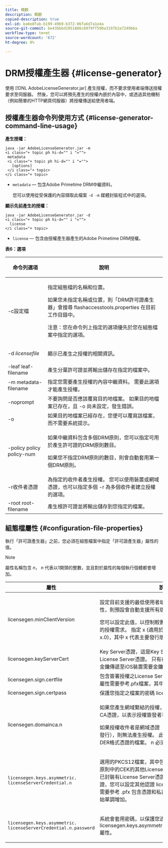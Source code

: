 ```yaml
---
title: 概觀
description: 概觀
copied-description: true
exl-id: ba6e8fab-b199-4969-b372-06fa6d7a1e4a
source-git-commit: be43bbbd1051886c8979ff590a3197b2a7249b6a
workflow-type: tm+mt
source-wordcount: '672'
ht-degree: 0%

---
```


# DRM授權產生器 {#license-generator}

使用 [!DNL AdobeLicenseGenerator.jar] 產生授權，而不要求使用者端傳送授權要求至伺服器。 然後，您可以將預先產生的授權內嵌於內容中，或透過其他機制（例如簡單的HTTP網頁伺服器）將授權傳送給使用者端。

## 授權產生器命令列使用方式 {#license-generator-command-line-usage}

**產生授權：**

```
java -jar AdobeLicenseGenerator.jar -m 
<i class="+ topic ph hi-d="" i "="">
 metadata 
 <i class="+ topic ph hi-d="" i "="">
   [options]
 </i class="+ topic>
</i class="+ topic>
```

* `metadata`  — 包含Adobe Primetime DRM中繼資料。

   您可以使用從受保護的內容擷取此檔案 `-d -m` 媒體封裝程式中的選項。

**顯示先前產生的授權：**

```
java -jar AdobeLicenseGenerator.jar -d 
<i class="+ topic ph hi-d="" i "="">
  license
</i class="+ topic>
```

* `license`  — 包含由授權產生器產生的Adobe Primetime DRM授權。

**表6：選項**

<table frame="all" colsep="1" rowsep="1" class="+ topic/table adobe-d/table " id="table_skr_vry_n4">  
 <thead class="- topic/thead "> 
  <tr rowsep="1" class="- topic/row "> 
   <th colname="1" class="- topic/entry entry"> <p class="- topic/p ">命令列選項 </p> </th> 
   <th colname="2" class="- topic/entry entry"> <p class="- topic/p ">說明 </p> </th> 
  </tr> 
 </thead>
 <tbody class="- topic/tbody "> 
  <tr rowsep="1" class="- topic/row "> 
   <td colname="1" class="- topic/entry "><span class="+ topic/ph pr-d/codeph codeph">-c設定檔</span> </td> 
   <td colname="2" class="- topic/entry "> <p class="- topic/p ">指定組態檔的名稱和位置。 </p> <p class="- topic/p ">如果您未指定名稱或位置，則「DRM許可證產生器」會搜尋 <span class="filepath"> flashaccesstools.properties</span> 在目前工作目錄中。 </p> <p>注意：您在命令列上指定的選項優先於您在組態檔案中指定的選項。 </p> </td> 
  </tr> 
  <tr rowsep="1" class="- topic/row "> 
   <td colname="1" class="- topic/entry "> <p class="- topic/p ">-d <i class="+ topic/ph hi-d/i "><span class="+ topic/ph pr-d/codeph codeph"> licensefile</span></i> </p> </td> 
   <td colname="2" class="- topic/entry "> 顯示已產生之授權的相關資訊。 </td> 
  </tr> 
  <tr rowsep="1" class="- topic/row "> 
   <td colname="1" class="- topic/entry "><span class="+ topic/ph pr-d/codeph codeph">-leaf leaf-filename</span> </td> 
   <td colname="2" class="- topic/entry "> 產生分葉許可證並將輸出儲存在指定的檔案中。 </td> 
  </tr> 
  <tr rowsep="1" class="- topic/row "> 
   <td colname="1" class="- topic/entry "><span class="+ topic/ph pr-d/codeph codeph">-m metadata-filename</span> </td> 
   <td colname="2" class="- topic/entry "> 指定您需要產生授權的內容中繼資料。 需要此選項才能產生授權。 </td> 
  </tr> 
  <tr rowsep="1" class="- topic/row "> 
   <td colname="1" class="- topic/entry "><span class="codeph"> -noprompt</span> </td> 
   <td colname="2" class="- topic/entry ">不要詢問是否應該覆寫目的地檔案。 如果目的地檔案已存在，且 <span class="codeph"> -o</span> 尚未設定，發生錯誤。 </td> 
  </tr> 
  <tr rowsep="1" class="- topic/row "> 
   <td colname="1" class="- topic/entry "><span class="codeph"> -o</span> </td> 
   <td colname="2" class="- topic/entry "> 如果目的地檔案已經存在，您便可以覆寫該檔案，而不需要系統提示。 </td> 
  </tr> 
  <tr rowsep="1" class="- topic/row "> 
   <td colname="1" class="- topic/entry "><span class="+ topic/ph pr-d/codeph codeph">-policy policy policy-num</span> </td> 
   <td colname="2" class="- topic/entry "> <p>如果中繼資料包含多個DRM原則，您可以指定可用於產生許可證的DRM原則數目。 </p> <p>如果您不指定DRM原則的數目，則會自動套用第一個DRM原則。 </p> </td> 
  </tr> 
  <tr rowsep="1" class="- topic/row "> 
   <td colname="1" class="- topic/entry "><span class="+ topic/ph pr-d/codeph codeph">-r收件者憑證</span> </td> 
   <td colname="2" class="- topic/entry ">為指定的收件者產生授權。 您可以使用裝置或網域憑證，也可以指定多個 <span class="+ topic/ph pr-d/codeph codeph"> -r </span>為多個收件者建立授權的選項。 </td> 
  </tr> 
  <tr rowsep="0" class="- topic/row "> 
   <td colname="1" class="- topic/entry "><span class="+ topic/ph pr-d/codeph codeph">-root root-filename</span> </td> 
   <td colname="2" class="- topic/entry "> 產生根許可證並將輸出儲存到您指定的檔案。 </td> 
  </tr> 
 </tbody> 
</table>

## 組態檔屬性 {#configuration-file-properties}

執行「許可證產生器」之前，您必須在組態檔案中指定「許可證產生器」屬性的值。

>[!NOTE]
>
>屬性名稱包含 *n*， *n* 代表以1開頭的整數，並且對於屬性的每個執行個體都會增加。

<table frame="all" colsep="1" rowsep="1" class="+ topic/table adobe-d/table " id="table_qk1_rry_n4"> 
 <thead class="- topic/thead "> 
  <tr rowsep="1" class="- topic/row "> 
   <th colname="1" class="- topic/entry entry"> 屬性 </th> 
   <th colname="2" class="- topic/entry entry"> 說明 </th> 
  </tr> 
 </thead>
 <tbody class="- topic/tbody "> 
  <tr rowsep="1" class="- topic/row "> 
   <td colname="1" class="- topic/entry "><span class="+ topic/ph pr-d/codeph codeph"> licensegen.minClientVersion</span> </td> 
   <td colname="2" class="- topic/entry "> <p>設定目前支援的最低使用者端版本。 如果您未設定此屬性，則預設會自動支援所有版本。 </p> <p>您可以設定此值，以控制較舊的使用者端如何回應不支援的授權需求。 指定 <span class="codeph"> x</span> (適用於Adobe Primetime DRM x.0)，其中 <span class="codeph"> x</span> 代表主要發行版本編號。 </p> </td> 
  </tr> 
  <tr rowsep="1" class="- topic/row "> 
   <td colname="1" class="- topic/entry "><span class="+ topic/ph pr-d/codeph codeph"> licensegen.keyServerCert</span> </td> 
   <td colname="2" class="- topic/entry "> Key Server憑證，這是Key Server所使用的Adobe核發的License Server憑證。 只有在中繼資料/DRM政策指出將金鑰傳遞至iOS裝置需要金鑰伺服器時，才會套用此憑證。 </td> 
  </tr> 
  <tr rowsep="1" class="- topic/row "> 
   <td colname="1" class="- topic/entry "><span class="+ topic/ph pr-d/codeph codeph"> licensegen.sign.certfile</span> </td> 
   <td colname="2" class="- topic/entry "> 包含簽署授權之License Server認證的PKCS12檔案。 此屬性需要參考.pfx檔案，其中包含憑證和私密金鑰。 </td> 
  </tr> 
  <tr rowsep="1" class="- topic/row "> 
   <td colname="1" class="- topic/entry "><span class="+ topic/ph pr-d/codeph codeph"> licensegen.sign.certpass</span> </td> 
   <td colname="2" class="- topic/entry ">保護您指定之檔案的密碼 <span class="+ topic/ph pr-d/codeph codeph"> licensegen.sign.certfile</span> 選項。 </td> 
  </tr> 
  <tr rowsep="1" class="- topic/row "> 
   <td colname="1" class="- topic/entry "><span class="+ topic/ph pr-d/codeph codeph">licensegen.domainca.n</span> </td> 
   <td colname="2" class="- topic/entry "> <p>如果您產生網域繫結的授權，則必須指定一個或多個網域CA憑證，以表示授權簽發者可以信任的網域授權單位。 </p> <p>如果授權收件者是網域憑證（不是由指定的網域CA之一所發行），則無法產生授權。 此屬性會指定 <span class="filepath"> .cer</span> 包含PEM或DER格式憑證的檔案。 <span class="codeph">n</span> 必須從1開始單調增加。 </p> </td> 
  </tr> 
  <tr rowsep="1" class="- topic/row "> 
   <td colname="1" class="- topic/entry "> 
    <code>licensegen.keys.asymmetric. licenseServerCredential.n</code>
   </td> 
   <td colname="2" class="- topic/entry "> <p class="- topic/p ">選用的PKCS12檔案，其中包含用於解密中繼資料和DRM原則中的CEK的其他License Server認證。 如果內容先前已封裝有License Server憑證，而不是那些已指定的認證，您可以設定其他認證 <span class="codeph"> licensegen.sign.certfile</span>. 此屬性需要參考 <span class="filepath"> .pfx</span> 包含憑證和私密金鑰的檔案。 <span class="codeph">n</span> 必須從1開始單調增加。 </p> </td> 
  </tr> 
  <tr rowsep="0" class="- topic/row "> 
   <td colname="1" class="- topic/entry "> 
    <code>licensegen.keys.asymmetric. licenseServerCredential.n.password</code>
   </td> 
   <td colname="2" class="- topic/entry "> <p>系統會套用密碼，以保護您透過指定的檔案<span class="+ topic/ph pr-d/codeph codeph"> licensegen.keys.asymmetric.licenseServerCredential.n</span> 屬性。 </p> </td> 
  </tr> 
 </tbody> 
</table>
